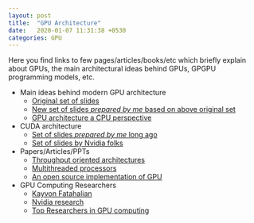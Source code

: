 ```yaml
---
layout: post
title:  "GPU Architecture"
date:   2020-01-07 11:31:38 +0530
categories: GPU
---
```


Here you find links to few pages/articles/books/etc which briefly explain about GPUs, the main architectural ideas behind GPUs, GPGPU programming models, etc.

* Main ideas behind modern GPU architecture
  * [Original set of slides][1]
  * [New set of slides *prepared by me* based on above original set][2]
  * [GPU architecture a CPU perspective][7]
* CUDA architecture
  * [Set of slides *prepared by me* long ago][3]
  * [Set of slides by Nvidia folks][4]
* Papers/Articles/PPTs
  * [Throughput oriented architectures][5]
  * [Multithreaded processors][6]
  * [An open source implementation of GPU][8]
* GPU Computing Researchers
  * [Kayvon Fatahalian][9]
  * [Nvidia research][10]
  * [Top Researchers in GPU computing][11]

[1]: https://www.cs.cmu.edu/afs/cs/academic/class/15462-f11/www/lec_slides/lec19.pdf
[2]: /files/GPU/How_GPUs_Work.pptx
[3]: /files/GPU/GPGPU_Computing_Using_CUDA.pptx
[4]: /files/GPU/Modern_GPU_Architecture_Nvidia.pdf
[5]: /files/GPU/Throughput-Oriented-Architectures.pdf
[6]: /files/GPU/Multithreaded_Processors.pdf
[7]: /files/GPU/GPU_Architectures_A_CPU_Perspective.pdf
[8]: /files/GPU/MIAOW-TACO-GPGPU.pdf
[9]: http://graphics.stanford.edu/~kayvonf/
[10]: https://www.nvidia.com/en-us/research/
[11]: https://www.guide2research.com/scientists/gpu_computing
